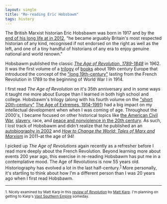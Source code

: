 ```yaml
---
layout: single
title: "Re-reading Eric Hobsbawm"
tags: history
---
```


The British Marxist historian Eric Hobsbawm was born in 1917 and by the [end of his long life at in 2012](https://www.theguardian.com/books/2012/oct/01/eric-hobsbawm), "he became arguably Britain's most respected historian of any kind, recognised if not endorsed on the right as well as the left, and one of a tiny handful of historians of any era to enjoy genuine national and world renown." 

Hobsbawm published the classic [*The Age of Revolution, 1789-1848*](https://en.wikipedia.org/wiki/The_Age_of_Revolution:_Europe_1789–1848) in 1962. It was the first volume of a [trilogy](https://en.wikipedia.org/wiki/The_Age_of_Capital:_1848–1875) of [books](https://en.wikipedia.org/wiki/The_Age_of_Empire:_1875–1914) about 19th century Europe that introduced the concept of the ["long 19th-century"](https://en.wikipedia.org/wiki/Long_nineteenth_century) lasting from the French Revolution in 1789 to the beginning of World War I in 1914.

I first read *The Age of Revolution* on it's 35th anniversary and in some ways it taught me more about Europe than I learned in both high school and college. Hobsbawm's trilogy  (along with his fourth volume on the ["short 20th-century"](https://en.wikipedia.org/wiki/Short_twentieth_century)  [The Age of Extremes, 1914-1991](https://en.wikipedia.org/wiki/The_Age_of_Extremes)) had a big impact on my intellectual development when when I was coming of age. Throughout the 2000's, I became focused on other historical topics like [the American Civil War](http://oyc.yale.edu/history/hist-119), [slavery](https://global.oup.com/ushe/product/inhuman-bondage-9780195140736?cc=us&lang=en&), race, and [peace and nonviolence in the 20th century](https://en.wikipedia.org/wiki/The_Unconquerable_World). As such, I lost track of Hobsbawm and didn't realize that he published an an [autobiography in 2002](https://www.theguardian.com/books/2002/oct/12/featuresreviews.guardianreview4) and [*How to Change the World: Tales of Marx and Marxism*](https://www.theguardian.com/books/2011/jan/22/change-world-marx-eric-hobsbawm-review) in 2011–at the age of 94!

I picked up *The Age of Revolutions* again recently as a refresher before I read more deeply about the French Revolution. Beyond learning more about events 200 year ago, this exercise in re-reading Hobsbawm has put me in a contemplative mood. The Age of Revolutions is now 55 years old.  Historiography has evolved a lot in the last half-century.<sup><a href="#fn1" id="ref1">1</a></sup> More personally, it's startling to think about how I'm a different person than I was 20 years ago when I first read Hobsbawm.
 
---
<sup id="fn1">1. Nicely examined by Matt Karp in this [review of *Revolution*](https://earlyamericanists.com/2013/02/07/a-very-old-book-the-case-for-eric-hobsbawms-age-of-revolution/) by [Matt Karp](http://www.hup.harvard.edu/catalog.php?isbn=9780674737259).  I'm planning on getting to Karp's [Vast Southern Empire](http://www.hup.harvard.edu/catalog.php?isbn=9780674737259) someday.